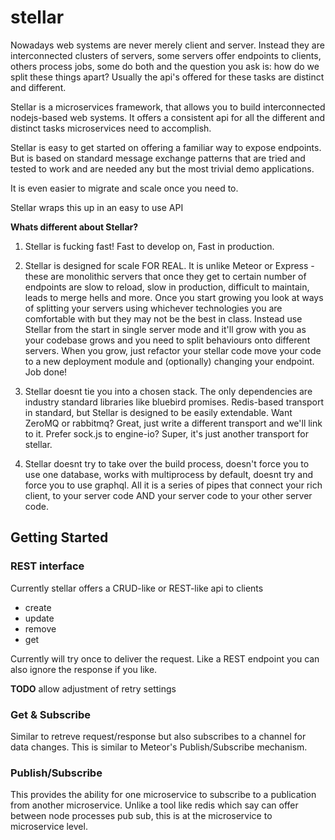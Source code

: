 # stellar
Nowadays web systems are never merely client and server. Instead they are interconnected clusters of servers,  some servers offer endpoints to clients, others process jobs, some do both and the question you ask is: how do we split these things apart? Usually the api's offered for these tasks are distinct and different.

Stellar is a microservices framework, that allows you to build interconnected nodejs-based web systems. It offers a consistent api for all the different and distinct tasks microservices need to accomplish.

Stellar is easy to get started on offering a familiar way to expose endpoints. But is based on standard message exchange patterns that are tried and tested to work and are needed any but the most trivial demo applications.

It is even easier to migrate and scale once you need to.

Stellar wraps this up in an easy to use API

**Whats different about Stellar?**

1. Stellar is fucking fast! Fast to develop on, Fast in production.

2. Stellar is designed for scale FOR REAL. It is unlike Meteor or Express - these are monolithic servers that once they get to certain number of endpoints are slow to reload, slow in production, difficult to maintain, leads to merge hells and more. Once you start growing you look at ways of splitting your servers using whichever technologies you are comfortable with but they may not be the best in class. Instead use Stellar from the start in single server mode and it'll grow with you as your codebase grows and you need to split behaviours onto different servers. When you grow, just refactor your stellar code move your code to a new deployment module and (optionally) changing your endpoint. Job done!

3. Stellar doesnt tie you into a chosen stack. The only dependencies are industry standard libraries like bluebird promises. Redis-based transport in standard, but Stellar is designed to be easily extendable. Want ZeroMQ or rabbitmq? Great, just write a different transport and we'll link to it. Prefer sock.js to engine-io? Super, it's just another transport for stellar.

4. Stellar doesnt try to take over the build process, doesn't force you to use one database, works with multiprocess by default, doesnt try and force you to use graphql. All it is a series of pipes that connect your rich client, to your server code AND your server code to your other server code.

## Getting Started

### REST interface
Currently stellar offers a CRUD-like or REST-like api to clients
* create
* update
* remove
* get
 
Currently will try once to deliver the request. Like a REST endpoint you can also ignore the response if you like.

**TODO** allow adjustment of retry settings
 
### Get & Subscribe
Similar to retreve request/response but also subscribes to a channel for data changes. This is similar to Meteor's Publish/Subscribe mechanism.

### Publish/Subscribe
This provides the ability for one microservice to subscribe to a publication from another microservice. Unlike a tool like redis which say can offer between node processes pub sub, this is at the microservice to microservice level.

